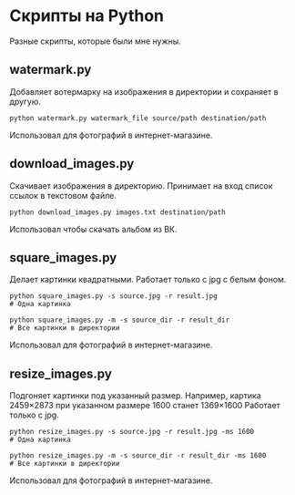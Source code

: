 # Скрипты на Python
Разные скрипты, которые были мне нужны.

## watermark.py
Добавляет вотермарку на изображения в директории и сохраняет в другую.

`python watermark.py watermark_file source/path destination/path`

Использовал для фотографий в интернет-магазине.

## download_images.py
Скачивает изображения в директорию. Принимает на вход список ссылок в текстовом файле.

`python download_images.py images.txt destination/path`

Использовал чтобы скачать альбом из ВК.

## square_images.py
Делает картинки квадратными. Работает только с jpg с белым фоном.

```
python square_images.py -s source.jpg -r result.jpg
# Одна картинка
```

```
python square_images.py -m -s source_dir -r result_dir
# Все картинки в директории
```

Использовал для фотографий в интернет-магазине.

## resize_images.py
Подгоняет картинки под указанный размер. Например, картика 2459×2873 при указанном размере 1600 станет 1369×1600 Работает только с jpg.

```
python resize_images.py -s source.jpg -r result.jpg -ms 1600
# Одна картинка
```

```
python resize_images.py -m -s source_dir -r result_dir -ms 1600
# Все картинки в директории
```

Использовал для фотографий в интернет-магазине.
